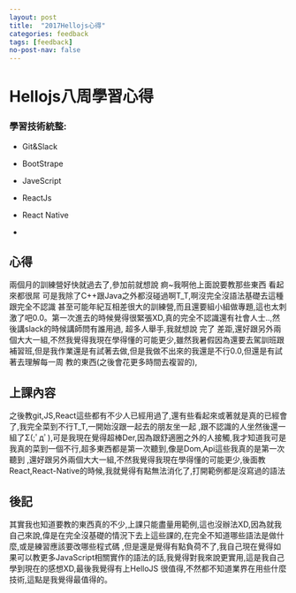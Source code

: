 ```yaml
---
layout: post
title:  "2017Hellojs心得"
categories: feedback
tags: [feedback]
no-post-nav: false
---
```


# Hellojs八周學習心得

### 學習技術統整:

- Git&Slack

- BootStrape 

- JaveScript

- ReactJs
- React Native
- 
## 心得

兩個月的訓練營好快就過去了,參加前就想說 痾~我啊他上面說要教那些東西 看起來都很屌 可是我除了C++跟Java之外都沒碰過啊T_T,啊沒完全沒語法基礎去這種跟完全不認識
甚至可能年紀互相差很大的訓練營,而且還要組小組做專題,這也太刺激了吧0.0。第一次進去的時候覺得很緊張XD,真的完全不認識還有社會人士..,然後講slack的時候講師問有誰用過,
超多人舉手,我就想說 完了 差距,還好跟另外兩個大大一組,不然我覺得我現在學得懂的可能更少,雖然我暑假因為還要去駕訓班跟補習班,但是我作業還是有試著去做,但是我做不出來的我還是不行0.0,但還是有試著去理解每一周
教的東西(之後會花更多時間去複習的),

## 上課內容
之後教git,JS,React這些都有不少人已經用過了,還有些看起來或著就是真的已經會了,我完全菜到不行T_T,一開始沒跟一起去的朋友坐一起
,跟不認識的人坐然後還一組了Σ(;ﾟдﾟ),可是我現在覺得超棒Der,因為跟舒適圈之外的人接觸,我才知道我可是我真的菜到一個不行,超多東西都是第一次聽到,像是Dom,Api這些我真的是第一次聽到
,還好跟另外兩個大大一組,不然我覺得我現在學得懂的可能更少,後面教React,React-Native的時候,我就覺得有點無法消化了,打開範例都是沒寫過的語法
## 後記

其實我也知道要教的東西真的不少,上課只能盡量用範例,這也沒辦法XD,因為就我自己來說,偉是在完全沒基礎的情況下去上這些課的,在完全不知道哪些語法是做什麼,或是練習應該要改哪些程式碼
,但是還是覺得有點負荷不了,我自己現在覺得如果可以教更多JavaScript相關實作的語法的話,我覺得對我來說更實用,這是我自己學到現在的感想XD,最後我覺得有上HelloJS
很值得,不然都不知道業界在用些什麼技術,這點是我覺得最值得的。




